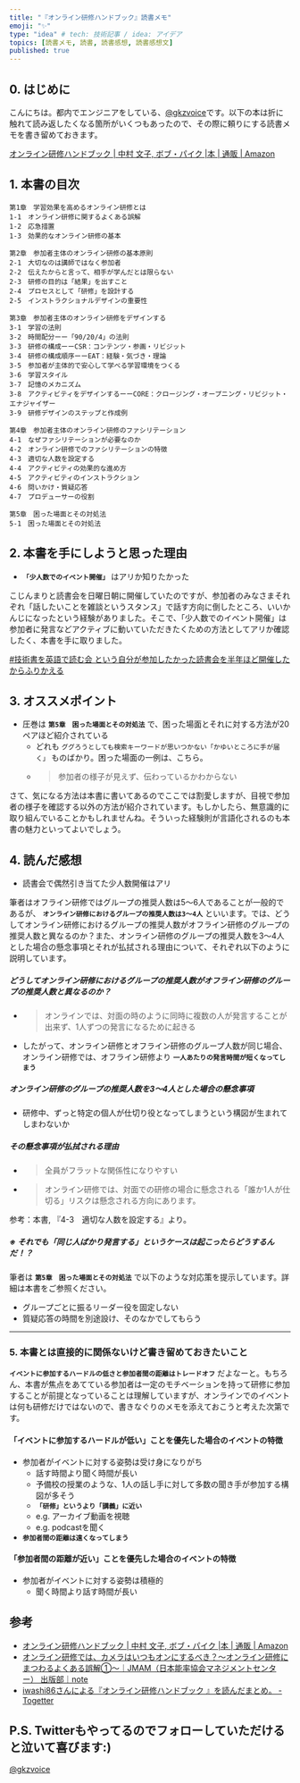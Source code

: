 ```yaml
---
title: "『オンライン研修ハンドブック』読書メモ"
emoji: "✨"
type: "idea" # tech: 技術記事 / idea: アイデア
topics: [読書メモ, 読書, 読書感想, 読書感想文]
published: true
---
```

## 0. はじめに
こんにちは。都内でエンジニアをしている、[@gkzvoice](https://twitter.com/gkzvoice)です。以下の本は折に触れて読み返したくなる箇所がいくつもあったので、その際に頼りにする読書メモを書き留めておきます。

[オンライン研修ハンドブック | 中村 文子, ボブ・パイク |本 | 通販 | Amazon](https://www.amazon.co.jp/dp/4820728849)

## 1. 本書の目次

```
第1章　学習効果を高めるオンライン研修とは
1-1　オンライン研修に関するよくある誤解
1-2　応急措置
1-3　効果的なオンライン研修の基本

第2章　参加者主体のオンライン研修の基本原則
2-1　大切なのは講師ではなく参加者
2-2　伝えたからと言って、相手が学んだとは限らない
2-3　研修の目的は「結果」を出すこと
2-4　プロセスとして「研修」を設計する
2-5　インストラクショナルデザインの重要性

第3章　参加者主体のオンライン研修をデザインする
3-1　学習の法則
3-2　時間配分ーー「90/20/4」の法則
3-3　研修の構成ーーCSR：コンテンツ・参画・リビジット
3-4　研修の構成順序ーーEAT：経験・気づき・理論
3-5　参加者が主体的で安心して学べる学習環境をつくる
3-6　学習スタイル
3-7　記憶のメカニズム
3-8　アクティビティをデザインするーーCORE：クロージング・オープニング・リビジット・エナジャイザー
3-9　研修デザインのステップと作成例

第4章　参加者主体のオンライン研修のファシリテーション
4-1　なぜファシリテーションが必要なのか
4-2　オンライン研修でのファシリテーションの特徴
4-3　適切な人数を設定する
4-4　アクティビティの効果的な進め方
4-5　アクティビティのインストラクション
4-6　問いかけ・質疑応答
4-7　プロデューサーの役割

第5章　困った場面とその対処法
5-1　困った場面とその対処法

```

## 2. 本書を手にしようと思った理由
- **`「少人数でのイベント開催」`** はアリか知りたかった

こじんまりと読書会を日曜日朝に開催していたのですが、参加者のみなさまそれぞれ「話したいことを雑談というスタンス」で話す方向に倒したところ、いいかんじになったという経験がありました。そこで、「少人数でのイベント開催」は参加者に発言などアクティブに動いていただきたくための方法としてアリか確認したく、本書を手に取りました。

[#技術書を英語で読む会 という自分が参加したかった読書会を半年ほど開催したからふりかえる](https://link.medium.com/AfJCpUd56gb)

## 3. オススメポイント
- 圧巻は **`第5章　困った場面とその対処法`** で、困った場面とそれに対する方法が20ペアほど紹介されている
  - どれも `ググろうとしても検索キーワードが思いつかない「かゆいところに手が届く」` ものばかり。困った場面の一例は、こちら。
  - > 参加者の様子が見えず、伝わっているかわからない

さて、気になる方法は本書に書いてあるのでここでは割愛しますが、目視で参加者の様子を確認する以外の方法が紹介されています。もしかしたら、無意識的に取り組んでいることかもしれませんね。そういった経験則が言語化されるのも本書の魅力といってよいでしょう。

## 4. 読んだ感想
- 読書会で偶然引き当てた少人数開催はアリ

筆者はオフライン研修ではグループの推奨人数は5〜6人であることが一般的であるが、 **`オンライン研修におけるグループの推奨人数は3〜4人`** といいます。では、どうしてオンライン研修におけるグループの推奨人数がオフライン研修のグループの推奨人数と異なるのか？また、オンライン研修のグループの推奨人数を3〜4人とした場合の懸念事項とそれが払拭される理由について、それぞれ以下のように説明しています。

##### どうしてオンライン研修におけるグループの推奨人数がオフライン研修のグループの推奨人数と異なるのか？
- > オンラインでは、対面の時のように同時に複数の人が発言することが出来ず、1人ずつの発言になるために起きる
- したがって、オンライン研修とオフライン研修のグループ人数が同じ場合、オンライン研修では、オフライン研修より **`一人あたりの発言時間が短くなってしまう`**

##### オンライン研修のグループの推奨人数を3〜4人とした場合の懸念事項
- 研修中、ずっと特定の個人が仕切り役となってしまうという構図が生まれてしまわないか

##### その懸念事項が払拭される理由
- > 全員がフラットな関係性になりやすい
- > オンライン研修では、対面での研修の場合に懸念される「誰か1人が仕切る」リスクは懸念される方向にあります。

参考：本書, 『4-3　適切な人数を設定する』より。


##### ※ それでも「同じ人ばかり発言する」というケースは起こったらどうするんだ！？

筆者は **`第5章　困った場面とその対処法`** で以下のような対応策を提示しています。詳細は本書をご参照ください。

- グループごとに振るリーダー役を固定しない
- 質疑応答の時間を別途設け、そのなかでしてもらう

---

### 5. 本書とは直接的に関係ないけど書き留めておきたいこと

**`イベントに参加するハードルの低さと参加者間の距離はトレードオフ`** だよなーと。もちろん、本書が焦点をあてている参加者は一定のモチベーションを持って研修に参加することが前提となっていることは理解していますが、オンラインでのイベントは何も研修だけではないので、書きなぐりのメモを添えておこうと考えた次第です。

#### 「イベントに参加するハードルが低い」ことを優先した場合のイベントの特徴
- 参加者がイベントに対する姿勢は受け身になりがち
  - 話す時間より聞く時間が長い
  - 予備校の授業のような、1人の話し手に対して多数の聞き手が参加する構図が多そう
  - **`「研修」というより「講義」に近い`**
  - e.g. アーカイブ動画を視聴
  - e.g. podcastを聞く
- **`参加者間の距離は遠くなってしまう`**

#### 「参加者間の距離が近い」ことを優先した場合のイベントの特徴
- 参加者がイベントに対する姿勢は積極的
  - 聞く時間より話す時間が長い


## 参考

- [オンライン研修ハンドブック | 中村 文子, ボブ・パイク |本 | 通販 | Amazon](https://www.amazon.co.jp/dp/4820728849)
- [オンライン研修では、カメラはいつもオンにするべき？〜オンライン研修にまつわるよくある誤解①〜｜JMAM（日本能率協会マネジメントセンター） 出版部｜note](https://note.com/jmam_pub/n/nab59c4237728)
- [iwashi86さんによる『オンライン研修ハンドブック 』を読んだまとめ。 - Togetter](https://togetter.com/li/1709209)

## P.S. Twitterもやってるのでフォローしていただけると泣いて喜びます:)

[@gkzvoice](https://twitter.com/gkzvoice)